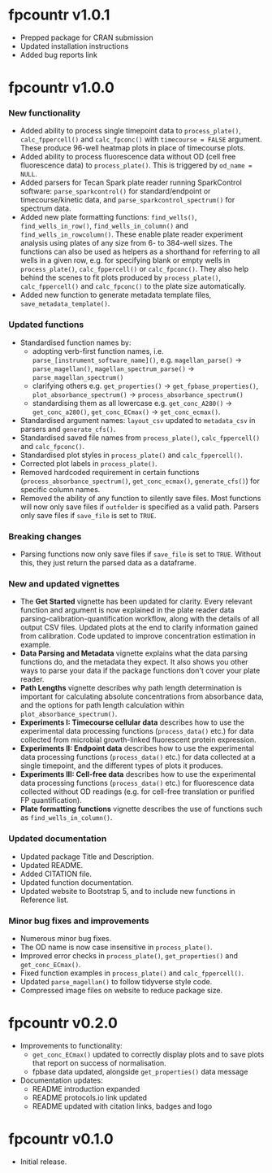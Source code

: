 # fpcountr v1.0.1

* Prepped package for CRAN submission
* Updated installation instructions
* Added bug reports link

# fpcountr v1.0.0

### New functionality

* Added ability to process single timepoint data to `process_plate()`, `calc_fppercell()` and `calc_fpconc()` with `timecourse = FALSE` argument. These produce 96-well heatmap plots in place of timecourse plots.
* Added ability to process fluorescence data without OD (cell free fluorescence data) to `process_plate()`. This is triggered by `od_name = NULL`.
* Added parsers for Tecan Spark plate reader running SparkControl software: `parse_sparkcontrol()` for standard/endpoint or timecourse/kinetic data, and `parse_sparkcontrol_spectrum()` for spectrum data.
* Added new plate formatting functions: `find_wells()`, `find_wells_in_row()`, `find_wells_in_column()` and `find_wells_in_rowcolumn()`. These enable plate reader experiment analysis using plates of any size from 6- to 384-well sizes. The functions can also be used as helpers as a shorthand for referring to all wells in a given row, e.g. for specifying blank or empty wells in `process_plate()`, `calc_fppercell()` or `calc_fpconc()`. They also help behind the scenes to fit plots produced by `process_plate()`, `calc_fppercell()` and `calc_fpconc()` to the plate size automatically.
* Added new function to generate metadata template files, `save_metadata_template()`.

### Updated functions

* Standardised function names by: 
  * adopting verb-first function names, i.e. `parse_[instrument_software_name]()`, e.g. `magellan_parse()` -> `parse_magellan()`, `magellan_spectrum_parse()` -> `parse_magellan_spectrum()`
  * clarifying others e.g. `get_properties()` -> `get_fpbase_properties()`, `plot_absorbance_spectrum()` -> `process_absorbance_spectrum()`
  * standardising them as all lowercase e.g. `get_conc_A280()` -> `get_conc_a280()`, `get_conc_ECmax()` -> `get_conc_ecmax()`.
* Standardised argument names: `layout_csv` updated to `metadata_csv` in parsers and `generate_cfs()`.
* Standardised saved file names from `process_plate()`, `calc_fppercell()` and `calc_fpconc()`.
* Standardised plot styles in `process_plate()` and `calc_fppercell()`.
* Corrected plot labels in `process_plate()`.
* Removed hardcoded requirement in certain functions (`process_absorbance_spectrum()`, `get_conc_ecmax()`, `generate_cfs()`) for specific column names.
* Removed the ability of any function to silently save files. Most functions will now only save files if `outfolder` is specified as a valid path. Parsers only save files if `save_file` is set to `TRUE`.

### Breaking changes

* Parsing functions now only save files if `save_file` is set to `TRUE`. Without this, they just return the parsed data as a dataframe.

### New and updated vignettes

* The **Get Started** vignette has been updated for clarity. Every relevant function and argument is now explained in the plate reader data parsing-calibration-quantification workflow, along with the details of all output CSV files. Updated plots at the end to clarify information gained from calibration. Code updated to improve concentration estimation in example.
* **Data Parsing and Metadata** vignette explains what the data parsing functions do, and the metadata they expect. It also shows you other ways to parse your data if the package functions don't cover your plate reader.
* **Path Lengths** vignette describes why path length determination is important for calculating absolute concentrations from absorbance data, and the options for path length calculation within `plot_absorbance_spectrum()`.
* **Experiments I: Timecourse cellular data** describes how to use the experimental data processing functions (`process_data()` etc.) for data collected from microbial growth-linked fluorescent protein expression.
* **Experiments II: Endpoint data** describes how to use the experimental data processing functions (`process_data()` etc.) for data collected at a single timepoint, and the different types of plots it produces.
* **Experiments III: Cell-free data** describes how to use the experimental data processing functions (`process_data()` etc.) for fluorescence data collected without OD readings (e.g. for cell-free translation or purified FP quantification).
* **Plate formatting functions** vignette describes the use of functions such as `find_wells_in_column()`.

### Updated documentation

* Updated package Title and Description.
* Updated README.
* Added CITATION file.
* Updated function documentation.
* Updated website to Bootstrap 5, and to include new functions in Reference list.

### Minor bug fixes and improvements

* Numerous minor bug fixes.
* The OD name is now case insensitive in `process_plate()`.
* Improved error checks in `process_plate()`, `get_properties()` and `get_conc_ECmax()`.
* Fixed function examples in `process_plate()` and `calc_fppercell()`.
* Updated `parse_magellan()` to follow tidyverse style code.
* Compressed image files on website to reduce package size.

# fpcountr v0.2.0

- Improvements to functionality:
  - `get_conc_ECmax()` updated to correctly display plots and to save plots that report on success of normalisation.
  - fpbase data updated, alongside `get_properties()` data message
- Documentation updates:
  - README introduction expanded
  - README protocols.io link updated
  - README updated with citation links, badges and logo

# fpcountr v0.1.0

- Initial release.
